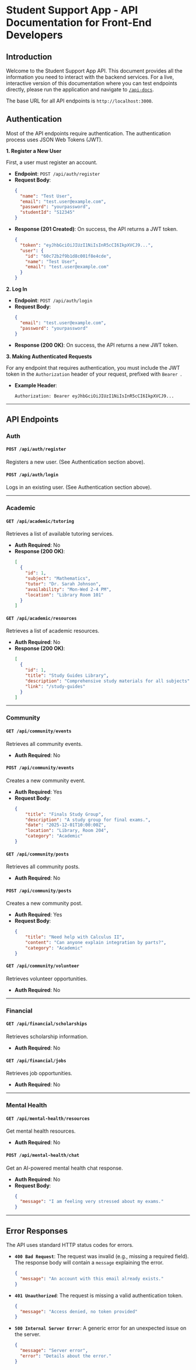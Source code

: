 # Student Support App - API Documentation for Front-End Developers

## Introduction

Welcome to the Student Support App API. This document provides all the information you need to interact with the backend services. For a live, interactive version of this documentation where you can test endpoints directly, please run the application and navigate to [`/api-docs`](http://localhost:3000/api-docs).

The base URL for all API endpoints is `http://localhost:3000`.

## Authentication

Most of the API endpoints require authentication. The authentication process uses JSON Web Tokens (JWT).

**1. Register a New User**

First, a user must register an account.

*   **Endpoint**: `POST /api/auth/register`
*   **Request Body**:
    ```json
    {
      "name": "Test User",
      "email": "test.user@example.com",
      "password": "yourpassword",
      "studentId": "S12345"
    }
    ```
*   **Response (201 Created)**: On success, the API returns a JWT token.
    ```json
    {
      "token": "eyJhbGciOiJIUzI1NiIsInR5cCI6IkpXVCJ9...",
      "user": {
        "id": "60c72b2f9b1d8c001f8e4cde",
        "name": "Test User",
        "email": "test.user@example.com"
      }
    }
    ```

**2. Log In**

*   **Endpoint**: `POST /api/auth/login`
*   **Request Body**:
    ```json
    {
      "email": "test.user@example.com",
      "password": "yourpassword"
    }
    ```
*   **Response (200 OK)**: On success, the API returns a new JWT token.

**3. Making Authenticated Requests**

For any endpoint that requires authentication, you must include the JWT token in the `Authorization` header of your request, prefixed with `Bearer `.

*   **Example Header**:
    ```
    Authorization: Bearer eyJhbGciOiJIUzI1NiIsInR5cCI6IkpXVCJ9...
    ```

---

## API Endpoints

### Auth

#### `POST /api/auth/register`
Registers a new user. (See Authentication section above).

#### `POST /api/auth/login`
Logs in an existing user. (See Authentication section above).

---

### Academic

#### `GET /api/academic/tutoring`
Retrieves a list of available tutoring services.
*   **Auth Required**: No
*   **Response (200 OK)**:
    ```json
    [
      {
        "id": 1,
        "subject": "Mathematics",
        "tutor": "Dr. Sarah Johnson",
        "availability": "Mon-Wed 2-4 PM",
        "location": "Library Room 101"
      }
    ]
    ```

#### `GET /api/academic/resources`
Retrieves a list of academic resources.
*   **Auth Required**: No
*   **Response (200 OK)**:
    ```json
    [
      {
        "id": 1,
        "title": "Study Guides Library",
        "description": "Comprehensive study materials for all subjects",
        "link": "/study-guides"
      }
    ]
    ```

---

### Community

#### `GET /api/community/events`
Retrieves all community events.
*   **Auth Required**: No

#### `POST /api/community/events`
Creates a new community event.
*   **Auth Required**: Yes
*   **Request Body**:
    ```json
    {
        "title": "Finals Study Group",
        "description": "A study group for final exams.",
        "date": "2025-12-01T10:00:00Z",
        "location": "Library, Room 204",
        "category": "Academic"
    }
    ```

#### `GET /api/community/posts`
Retrieves all community posts.
*   **Auth Required**: No

#### `POST /api/community/posts`
Creates a new community post.
*   **Auth Required**: Yes
*   **Request Body**:
    ```json
    {
        "title": "Need help with Calculus II",
        "content": "Can anyone explain integration by parts?",
        "category": "Academic"
    }
    ```

#### `GET /api/community/volunteer`
Retrieves volunteer opportunities.
*   **Auth Required**: No

---

### Financial

#### `GET /api/financial/scholarships`
Retrieves scholarship information.
*   **Auth Required**: No

#### `GET /api/financial/jobs`
Retrieves job opportunities.
*   **Auth Required**: No

---

### Mental Health

#### `GET /api/mental-health/resources`
Get mental health resources.
*   **Auth Required**: No

#### `POST /api/mental-health/chat`
Get an AI-powered mental health chat response.
*   **Auth Required**: No
*   **Request Body**:
    ```json
    {
      "message": "I am feeling very stressed about my exams."
    }
    ```

---

## Error Responses

The API uses standard HTTP status codes for errors.

*   **`400 Bad Request`**: The request was invalid (e.g., missing a required field). The response body will contain a `message` explaining the error.
    ```json
    {
      "message": "An account with this email already exists."
    }
    ```
*   **`401 Unauthorized`**: The request is missing a valid authentication token.
    ```json
    {
      "message": "Access denied, no token provided"
    }
    ```
*   **`500 Internal Server Error`**: A generic error for an unexpected issue on the server.
    ```json
    {
      "message": "Server error",
      "error": "Details about the error."
    }
    ``` 
